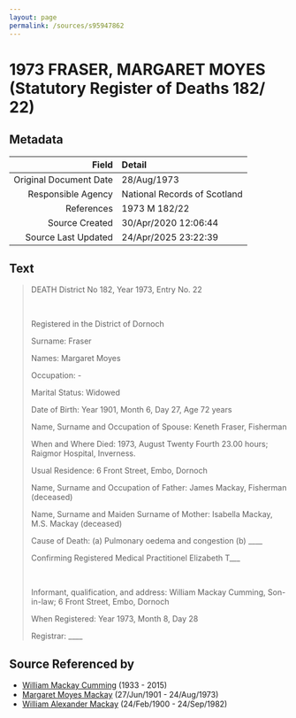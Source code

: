 ```yaml
---
layout: page
permalink: /sources/s95947862
---
```


# 1973 FRASER, MARGARET MOYES (Statutory Register of Deaths 182/ 22)

## Metadata
Field | Detail
---:|:---
Original Document Date | 28/Aug/1973
Responsible Agency | National Records of Scotland
References | 1973 M 182/22
Source Created | 30/Apr/2020 12:06:44
Source Last Updated | 24/Apr/2025 23:22:39

## Text

> DEATH District No 182, Year 1973, Entry No. 22
>
> <br/>
>
> Registered in the District of Dornoch
>
> Surname: Fraser
>
> Names: Margaret Moyes
>
> Occupation: -
>
> Marital Status: Widowed
>
> Date of Birth: Year 1901, Month 6, Day 27, Age 72 years
>
> Name, Surname and Occupation of Spouse: Keneth Fraser, Fisherman
>
> When and Where Died: 1973, August Twenty Fourth 23.00 hours; Raigmor Hospital, Inverness.
>
> Usual Residence: 6 Front Street, Embo, Dornoch
>
> Name, Surname and Occupation of Father: James Mackay, Fisherman (deceased)
>
> Name, Surname and Maiden Surname of Mother: Isabella Mackay, M.S. Mackay (deceased)
>
> Cause of Death: (a) Pulmonary oedema and congestion (b) ____
>
> Confirming Registered Medical Practitionel Elizabeth T___
>
> <br/>
>
> Informant, qualification, and address: William Mackay Cumming, Son-in-law; 6 Front Street, Embo, Dornoch
>
> When Registered: Year 1973, Month 8, Day 28
>
> Registrar: ____
>

## Source Referenced by

* [William Mackay Cumming](../people/@99807914@-william-mackay-cumming-b1933-d2015.md) (1933 - 2015)
* [Margaret Moyes Mackay](../people/@178005@-margaret-moyes-mackay-b1901-6-27-d1973-8-24.md) (27/Jun/1901 - 24/Aug/1973)
* [William Alexander Mackay](../people/@9383584@-william-alexander-mackay-b1900-2-24-d1982-9-24.md) (24/Feb/1900 - 24/Sep/1982)
